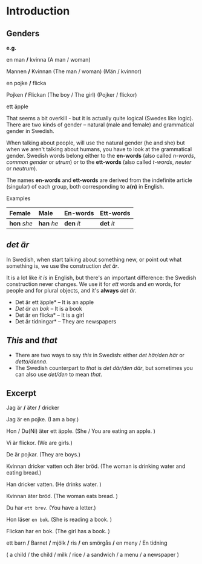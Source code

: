 # Introduction

## Genders

**e.g.**

en man **/** kvinna \(A man / woman\)

Mannen **/** Kvinnan \(The man / woman\) \(Män / kvinnor\)

en pojke **/** flicka

Pojken **/** Flickan \(The boy / The girl\) \(Pojker / flickor\)

ett äpple

That seems a bit overkill - but it is actually quite logical \(Swedes like logic\). There are two kinds of gender – natural \(male and female\) and grammatical gender in Swedish.

When talking about people, will use the natural gender \(he and she\) but when we aren't talking about humans, you have to look at the grammatical gender. Swedish words belong either to the **en-words** \(also called _n-words_, _common gender_ or _utrum_\) or to the **ett-words** \(also called _t-words_, _neuter_ or _neutrum_\).

The names **en-words** and **ett-words** are derived from the indefinite article \(singular\) of each group, both corresponding to **a\(n\)** in English.

Examples

| Female | Male | En-words | Ett-words |
| :--- | :--- | :--- | :--- |
| **hon** _she_ | **han** _he_ | **den** _it_ | **det** _it_ |

## _det är_

In Swedish, when start talking about something new, or point out what something is, we use the construction _det är_.

It is a lot like _it is_ in English, but there's an important difference: the Swedish construction never changes. We use it for _ett_ words and _en_ words, for people and for plural objects, and it's **always** _det är_.

* Det är ett äpple\* – It is an apple
* _Det är en bok_ – It is a book
* Det är en flicka\* – It is a girl
* Det är tidningar\* – They are newspapers

## _This_ and _that_

* There are two ways to say _this_ in Swedish: either _det här/den här_ or _detta/denna_.
* The Swedish counterpart to _that_ is _det där/den där_, but sometimes you can also use _det/den_ to mean _that_.

## Excerpt

Jag är **/** äter **/** dricker

Jag är en pojke. \(I am a boy.\)

Hon / Du\(Ni\) äter ett äpple. \(She / You are eating an apple. \)

Vi är flickor. \(We are girls.\)

De är pojkar. \(They are boys.\)

Kvinnan dricker vatten och äter bröd. \(The woman is drinking water and eating bread.\)

Han dricker vatten. \(He drinks water. \)

Kvinnan äter bröd. \(The woman eats bread. \)

Du har `ett brev`. \(You have a letter.\)

Hon läser `en bok`. \(She is reading a book. \)

Flickan har en bok. \(The girl has a book. \)

ett barn **/** Barnet **/** mjölk **/** ris **/** en smörgås **/** en meny / En tidning

\( a child / the child / milk / rice / a sandwich / a menu / a newspaper \)

